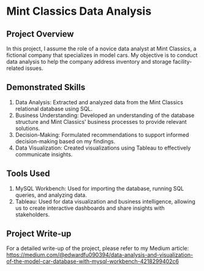 # Mint Classics Data Analysis

## Project Overview
In this project, I assume the role of a novice data analyst at Mint Classics, a fictional company that specializes in model cars. My objective is to conduct data analysis to help the company address inventory and storage facility-related issues.

## Demonstrated Skills
1. Data Analysis: Extracted and analyzed data from the Mint Classics relational database using SQL.
2. Business Understanding: Developed an understanding of the database structure and Mint Classics' business processes to provide relevant solutions.
3. Decision-Making: Formulated recommendations to support informed decision-making based on my findings.
4. Data Visualization: Created visualizations using Tableau to effectively communicate insights.

## Tools Used
1. MySQL Workbench: Used for importing the database, running SQL queries, and analyzing data.
2. Tableau: Used for data visualization and business intelligence, allowing us to create interactive dashboards and share insights with stakeholders.

## Project Write-up
For a detailed write-up of the project, please refer to my Medium article: https://medium.com/@edwardfu090394/data-analysis-and-visualization-of-the-model-car-database-with-mysql-workbench-4218299402c6
